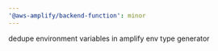 ```yaml
---
'@aws-amplify/backend-function': minor
---
```


dedupe environment variables in amplify env type generator
